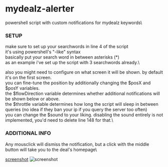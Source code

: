 # mydealz-alerter
powershell script with custom notifications for mydealz keywords\

### SETUP
make sure to set up your searchwords in line 4 of the script\
it's using powershell's "-like" syntax\
basically put your search word in between asterisks (*)\
as an example i've set up the script with 3 searchwords already.\

also you might need to configure on what screen it will be shown. by default it's on the first screen.\
you can fine-tune the position by additionally changing the $posX and $posY variables.\
the $flowDirection variable determines whether additional notifications will be shown below or above.\
the $throttle variable determines how long the script will sleep in between queries (no idea if they ban your ip if you query the server too often)\
you can change the $sound to your liking. disabling the sound entirely is not implemented, you'd need to delete line 148 for that.\

### ADDITIONAL INFO
Any mousclick will dismiss the notification, but a click with the middle button will take you to the deal's homepage\


[screenshot](https://imgur.com/a/XRINjZi)
![screenshot](https://i.imgur.com/FZrnjVW.png)
